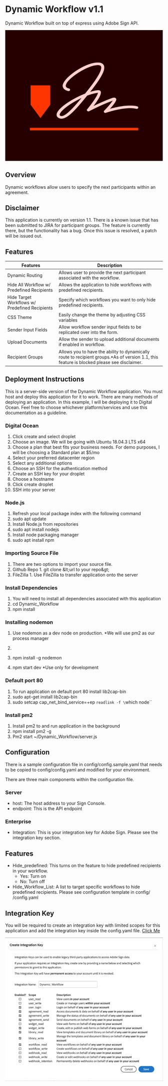 # Dynamic Workflow v1.1
Dynamic Workflow built on top of express using Adobe Sign API.

![sign image](docs/sign_image.png "Sign Image")

## Overview

Dynamic workflows allow users to specify the next participants within an agreement.

## Disclaimer

This application is currently on version 1.1. There is a known issue that has been submitted to JIRA for participant groups. The feature is currently there, but the functionality has a bug. Once this issue is resolved, a patch will be issued out.

## Features

| Features | Description |
| --- | --- |
| Dynamic Routing | Allows user to provide the next participant associated with the workflow. |
| Hide All Workflow w/ Predefined Recipients | Allows the application to hide workflows with predefined recipients. |
| Hide Target Workflows w/ Predefined Recipients | Specify which workflows you want to only hide predefined recipients. |
| CSS Theme | Easily change the theme by adjusting CSS variables |
| Sender Input Fields | Allow workflow sender input fields to be replicated over into the form. |
| Upload Documents | Allow the sender to upload additional documents if enabled in workflow. |
| Recipient Groups | Allows you to have the ability to dynamically route to recipient groups.\*As of version 1.1, this feature is blocked please see disclaimer. |

## Deployment Instructions

This is a server-side version of the Dynamic Workflow application. You must host and deploy this application for it to work. There are many methods of deploying an application. In this example, I will be deploying it to Digital Ocean. Feel free to choose whichever platform/services and use this documentation as a guideline.

### Digital Ocean

1. Click create and select droplet
2. Choose an image. We will be going with Ubuntu 18.04.3 LTS x64
3. Choose a plan that best fits your business needs. For demo purposes, I will be choosing a Standard plan at $5/mo
4. Select your preferred datacenter region
5. Select any additional options
6. Choose an SSH for the authentication method
7. Create an SSH key for your droplet
8. Choose a hostname
9. Click create droplet
10. SSH into your server

### Node.js

1. Refresh your local package index with the following command
  1. sudo apt update
2. Install Node.js from repositories
  1. sudo apt install nodejs
3. Install node packaging manager
  1. sudo apt install npm

### Importing Source File

1. There are two options to import your source file.
  1. Github Repo
    1. git clone \&lt;url to your repo\&gt;
  2. FileZilla
    1. Use FileZilla to transfer application onto the server

### Install Dependencies

1. You will need to install all dependencies associated with this application
  1. cd Dynamic\_Workflow
  2. npm install

### Installing nodemon

1. Use nodemon as a dev node on production. \*We will use pm2 as our process manager

1.
  1. npm install -g nodemon
  2. npm start dev \*Use only for development

### Default port 80

1. To run application on default port 80 install lib2cap-bin
  1. sudo apt-get install lib2cap-bin
  2. sudo setcap cap\_net\_bind\_service=+ep `readlink -f \`which node\``

### Install pm2

1. Install pm2 to and run application in the background
  1. npm install pm2 -g
  2. Pm2 start ~/Dynamic\_Workflow/server.js

## Configuration

There is a sample configuration file in config/config.sample.yaml that needs to be copied to config/config.yaml and modified for your environment.

There are three main components within the configuration file.

### Server

-   host: The host address to your Sign Console.
-   endpoint: This is the API endpoint

### Enterprise

- Integration:   This is your integration key for Adobe Sign. Please see the integration key section.

## Features

- Hide\_predefined: This turns on the feature to hide predefined recipients in your workflow.
  - Yes: Turn on
  - No: Turn off
- Hide\_Workflow\_List: A list to target specific workflows to hide predefined recipients. Please see configuration template in config/ /config.yaml





## Integration Key

You will be required to create an integration key with limited scopes for this application and add the integration key inside the config.yaml file. [Click Me](https://helpx.adobe.com/sign/kb/how-to-create-an-integration-key.html)

![integration key](docs/integration_key.png "Integration Key")